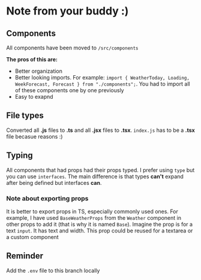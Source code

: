 # Note from your buddy :)

## Components

All components have been moved to `/src/components`

**The pros of this are:**

- Better organization
- Better looking imports. For example: `import { WeatherToday, Loading, WeekForecast, Forecast } from "./components";`. You had to import all of these components one by one previously
- Easy to exapnd

## File types

Converted all **.js** files to **.ts** and all **.jsx** files to **.tsx**.
`index.js` has to be a **.tsx** file becasue reasons :)

## Typing

All components that had props had their props typed. I prefer using `type` but you can use `interfaces`. The main difference is that types **can't** expand after being defined but interfaces **can**.

### Note about exporting props

It is better to export props in TS, especially commonly used ones. For example, I have used `BaseWeatherProps` from the `Weather` component in other props to add it (that is why it is named `Base`).
Imagine the prop is for a text `input`. It has text and width. This prop could be reused for a textarea or a custom component

## Reminder

Add the `.env` file to this branch locally